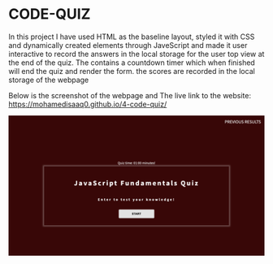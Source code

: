 # CODE-QUIZ

In this project I have used HTML as the baseline layout, styled it with CSS and dynamically created elements through JaveScript and made it user interactive to record the answers in the local storage for the user top view at the end of the quiz. The contains a countdown timer which when finished will end the quiz and render the form. the scores are recorded in the local storage of the webpage

Below is the screenshot of the webpage and The live link to the website: https://mohamedisaaq0.github.io/4-code-quiz/


![quiz homepage](./assests/screenshot/screencapture-127-0-0-1-5500-index-html-2022-05-05-13_38_29.png)